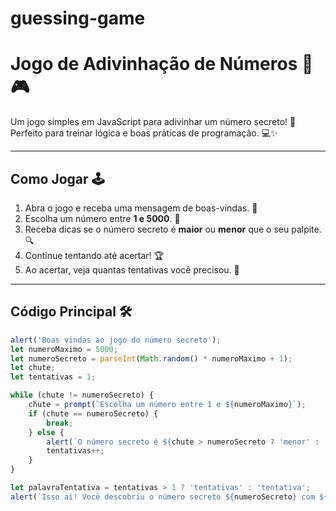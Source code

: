 # guessing-game
# Jogo de Adivinhação de Números 🔢🎮

Um jogo simples em JavaScript para adivinhar um número secreto! 🎯  
Perfeito para treinar lógica e boas práticas de programação. 💻✨

---

## Como Jogar 🕹️

1. Abra o jogo e receba uma mensagem de boas-vindas. 🎉
2. Escolha um número entre **1 e 5000**. 🔢
3. Receba dicas se o número secreto é **maior** ou **menor** que o seu palpite. 🔍
4. Continue tentando até acertar! 🏆
5. Ao acertar, veja quantas tentativas você precisou. 🎉

---

## Código Principal 🛠️

```javascript
alert('Boas vindas ao jogo do número secreto');
let numeroMaximo = 5000;
let numeroSecreto = parseInt(Math.random() * numeroMaximo + 1);
let chute;
let tentativas = 1;

while (chute != numeroSecreto) {
    chute = prompt(`Escolha um número entre 1 e ${numeroMaximo}`);
    if (chute == numeroSecreto) {
        break;
    } else {
        alert(`O número secreto é ${chute > numeroSecreto ? 'menor' : 'maior'} que ${chute}`);
        tentativas++;
    }
}

let palavraTentativa = tentativas > 1 ? 'tentativas' : 'tentativa';
alert(`Isso ai! Você descobriu o número secreto ${numeroSecreto} com ${tentativas} ${palavraTentativa}.`);
